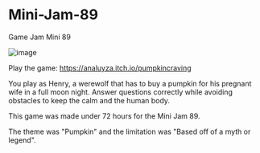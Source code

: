 # Mini-Jam-89
Game Jam Mini 89

![image](https://user-images.githubusercontent.com/43482229/144674898-422a3794-d900-468a-994f-0ae08ab09fce.png)

Play the game: https://analuyza.itch.io/pumpkincraving

You play as Henry, a werewolf that has to buy a pumpkin for his pregnant wife in a full moon night. Answer questions correctly while avoiding obstacles to keep the calm and the human body.

This game was made under 72 hours for the Mini Jam 89.

The theme was "Pumpkin" and the limitation was "Based off of a myth or legend".
